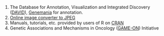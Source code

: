 1. The Database for Annotation, Visualization and Integrated Discovery ([DAVID](http://david.abcc.ncifcrf.gov/tools.jsp)), [Genemania](http://genemania.org/) for annotation. 
2. [Online image converter to JPEG](http://image.online-convert.com/convert-to-jpg)
3. Manuals, tutorials, etc. provided by users of R on [CRAN](http://ftp.ctex.org/mirrors/CRAN/other-docs.html)
4. Genetic Associations and Mechanisms in Oncology ([GAME-ON](http://epi.grants.cancer.gov/gameon/workgrps.html)) Initiative

